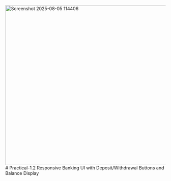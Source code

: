<img width="688" height="503" alt="Screenshot 2025-08-05 114406" src="https://github.com/user-attachments/assets/88f96ebd-914e-432e-97df-b6e6fd3fc083" />
# Practical-1.2
Responsive Banking UI with Deposit/Withdrawal Buttons and Balance Display
